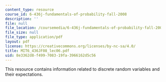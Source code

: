 ```yaml
---
content_type: resource
course_id: 6-436j-fundamentals-of-probability-fall-2008
description: ''
file: null
file_location: /coursemedia/6-436j-fundamentals-of-probability-fall-2008/8e3362d8f499708319fa3966162d5c56_MIT6_436JF08_lec06.pdf
file_size: null
file_type: application/pdf
layout: pdf
license: https://creativecommons.org/licenses/by-nc-sa/4.0/
title: MIT6_436JF08_lec06.pdf
uid: 8e3362d8-f499-7083-19fa-3966162d5c56
---
```

This resource contains information related to discrete random variables and their expectations.